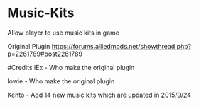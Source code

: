 # Music-Kits
Allow player to use music kits in game

Original Plugin
https://forums.alliedmods.net/showthread.php?p=2261789#post2261789

#Credits
iEx - Who make the original plugin

lowie - Who make the original plugin

Kento - Add 14 new music kits which are updated in 2015/9/24
